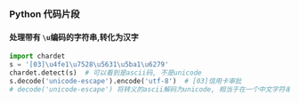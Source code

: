 ### Python 代码片段

#### 处理带有 `\u`编码的字符串,转化为汉字

```python
import chardet
s = '[03]\u4fe1\u7528\u5631\u5ba1\u6279'
chardet.detect(s)  # 可以看到是ascii码, 不是unicode
s.decode('unicode-escape').encode('utf-8')  # [03]信用卡审批
# decode('unicode-escape') 将转义的ascii解码为unicode, 相当于在一个中文字符串前加一个 u
```




